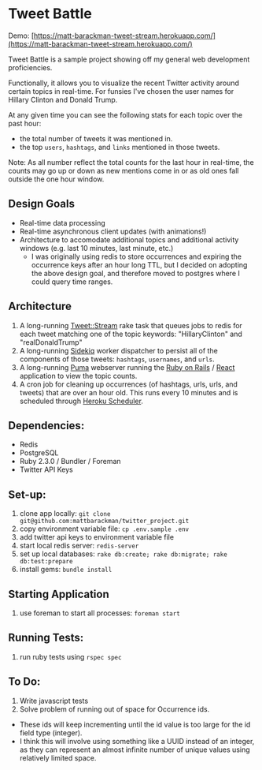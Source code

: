 # Tweet Battle

Demo: [https://matt-barackman-tweet-stream.herokuapp.com/](https://matt-barackman-tweet-stream.herokuapp.com/)

Tweet Battle is a sample project showing off my general web development proficiencies.

Functionally, it allows you to visualize the recent Twitter activity around certain topics in real-time. For funsies I've chosen the user names for Hillary Clinton and Donald Trump.

At any given time you can see the following stats for each topic over the past hour:
- the total number of tweets it was mentioned in.
- the top `users`, `hashtags`, and `links` mentioned in those tweets.

Note:
As all number reflect the total counts for the last hour in real-time, the counts may go up or down as new mentions come in or as old ones fall outside the one hour window.

## Design Goals

- Real-time data processing
- Real-time asynchronous client updates (with animations!)
- Architecture to accomodate additional topics and additional activity windows (e.g. last 10 minutes, last minute, etc.)
  - I was originally using redis to store occurrences and expiring the occurrence keys after an hour long TTL, but I decided on adopting the above design goal, and therefore moved to postgres where I could query time ranges.


## Architecture

1. A long-running [Tweet::Stream](https://github.com/tweetstream/tweetstream) rake task that queues jobs to redis for each tweet matching one of the topic keywords: "HillaryClinton" and "realDonaldTrump"
2. A long-running [Sidekiq](https://github.com/mperham/sidekiq) worker dispatcher to persist all of the components of those tweets: `hashtags`, `usernames`, and `urls`.
3. A long-running [Puma](https://github.com/puma/puma) webserver running the [Ruby on Rails](http://rubyonrails.org/) / [React](https://facebook.github.io/react/) application to view the topic counts.
4. A cron job for cleaning up occurrences (of hashtags, urls, urls, and tweets) that are over an hour old. This runs every 10 minutes and is scheduled through [Heroku Scheduler](https://elements.heroku.com/addons/scheduler).


## Dependencies:

- Redis
- PostgreSQL
- Ruby 2.3.0 / Bundler / Foreman
- Twitter API Keys

## Set-up:

1. clone app locally: `git clone git@github.com:mattbarackman/twitter_project.git`
2. copy environment variable file: `cp .env.sample .env`
3. add twitter api keys to environment variable file
4. start local redis server: `redis-server`
5. set up local databases: `rake db:create; rake db:migrate; rake db:test:prepare`
6. install gems: `bundle install`


## Starting Application
1. use foreman to start all processes: `foreman start`


## Running Tests:

1. run ruby tests using  `rspec spec`


## To Do:

1. Write javascript tests
2. Solve problem of running out of space for Occurrence ids.
  - These ids will keep incrementing until the id value is too large for the id field type (integer).
  - I think this will involve using something like a UUID instead of an integer, as they can represent an almost infinite number of unique values using relatively limited space.